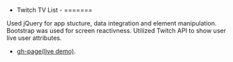 - Twitch TV List -
=======
 
Used jQuery for app stucture, data integration and element manipulation. Bootstrap was used for screen reactivness. Utilized Twitch API to show user live user attributes.  
  * [gh-page(live demo)](http://TrevorTuchten.github.io/freeCodeCampProjects/codeCampTwitchtv/).
